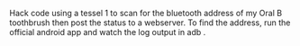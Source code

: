 Hack code using a tessel 1 to scan for the bluetooth address of my  Oral B toothbrush then post the status to a webserver. 
To find the address, run the official android app and watch the log output in adb .

